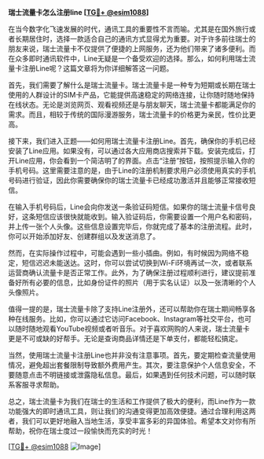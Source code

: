 **瑞士流量卡怎么注册line [[TG💪+ @esim1088](https://t.me/s/esim1088)]**

在当今数字化飞速发展的时代，通讯工具的重要性不言而喻。尤其是在国外旅行或者长期居住时，选择一款适合自己的通讯方式显得尤为重要。对于许多前往瑞士的朋友来说，瑞士流量卡不仅提供了便捷的上网服务，还为他们带来了诸多便利。而在众多即时通讯软件中，Line无疑是一个备受欢迎的选择。那么，如何利用瑞士流量卡注册Line呢？这篇文章将为你详细解答这一问题。

首先，我们需要了解什么是瑞士流量卡。瑞士流量卡是一种专为短期或长期在瑞士使用的人群设计的SIM卡产品，它能提供高速稳定的网络连接，让你随时随地保持在线状态。无论是浏览网页、观看视频还是与朋友聊天，瑞士流量卡都能满足你的需求。而且，相较于传统的国际漫游服务，瑞士流量卡的价格更为亲民，性价比更高。

接下来，我们进入正题——如何用瑞士流量卡注册Line。首先，确保你的手机已经安装了Line应用。如果没有，可以通过各大应用商店搜索并下载。安装完成后，打开Line应用，你会看到一个简洁明了的界面。点击“注册”按钮，按照提示输入你的手机号码。这里需要注意的是，由于Line的注册机制要求用户必须使用真实的手机号码进行验证，因此你需要确保你的瑞士流量卡已经成功激活并且能够正常接收短信。

在输入手机号码后，Line会向你发送一条验证码短信。如果你的瑞士流量卡信号良好，这条短信应该很快就能收到。输入验证码后，你需要设置一个用户名和密码，并上传一张个人头像。这些信息设置完毕后，你就完成了基本的注册流程。此时，你可以开始添加好友、创建群组以及发送消息了。

然而，在实际操作过程中，可能会遇到一些小插曲。例如，有时候因为网络不稳定，短信迟迟未能送达。这时，你可以尝试切换到Wi-Fi环境再试一次，或者联系运营商确认流量卡是否正常工作。此外，为了确保注册过程顺利进行，建议提前准备好所有必要的信息，比如身份证件的照片（用于实名认证）以及一张清晰的个人头像照片。

值得一提的是，瑞士流量卡除了支持Line注册外，还可以帮助你在瑞士期间畅享各种在线服务。比如，你可以通过它访问Facebook、Instagram等社交平台，也可以随时随地观看YouTube视频或者听音乐。对于喜欢网购的人来说，瑞士流量卡更是不可或缺的好帮手。无论是查询商品详情还是下单支付，都能轻松搞定。

当然，使用瑞士流量卡注册Line也并非没有注意事项。首先，要定期检查流量使用情况，避免超出套餐限制导致额外费用产生。其次，要注意保护个人信息安全，不要随意点击不明链接或泄露隐私信息。最后，如果遇到任何技术问题，可以随时联系客服寻求帮助。

总之，瑞士流量卡为我们在瑞士的生活和工作提供了极大的便利，而Line作为一款功能强大的即时通讯工具，则让我们的沟通变得更加高效便捷。通过合理利用这两者，我们可以更好地融入当地生活，享受丰富多彩的异国体验。希望本文对你有所帮助，祝你在瑞士度过一段愉快而充实的时光！

[[TG💪+ @esim1088](https://t.me/s/esim1088) ![Image](https://i.postimg.cc/4NQfJmqS/Snipaste-2025-05-13-00-14-12.png)]